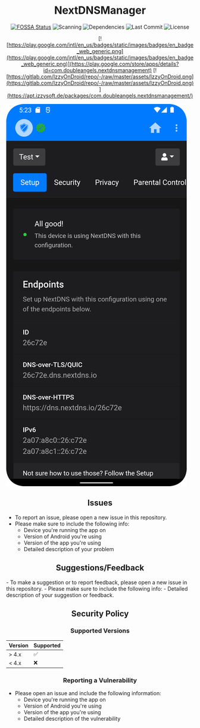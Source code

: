 

<div align="center">
      
# NextDNSManager

[![FOSSA Status](https://app.fossa.com/api/projects/git%2Bgithub.com%2Fmtverlee%2FNextDNSManager.svg?type=small)](https://app.fossa.com/projects/git%2Bgithub.com%2Fmtverlee%2FNextDNSManager?ref=badge_small) ![Scanning](https://img.shields.io/github/actions/workflow/status/mtverlee/NextDNSManager/.github/workflows/android.yml) ![Dependencies](https://img.shields.io/librariesio/github/mtverlee/NextDNSManager) ![Last Commit](https://img.shields.io/github/last-commit/mtverlee/NextDNSManager) ![License](https://img.shields.io/github/license/mtverlee/NextDNSManager) 
      
[![https://play.google.com/intl/en_us/badges/static/images/badges/en_badge_web_generic.png](https://play.google.com/intl/en_us/badges/static/images/badges/en_badge_web_generic.png)](https://play.google.com/store/apps/details?id=com.doubleangels.nextdnsmanagement)
[![https://gitlab.com/IzzyOnDroid/repo/-/raw/master/assets/IzzyOnDroid.png](https://gitlab.com/IzzyOnDroid/repo/-/raw/master/assets/IzzyOnDroid.png)](https://apt.izzysoft.de/packages/com.doubleangels.nextdnsmanagement/)
      
</div>
      
![Screenshot](screenshot.png)

<div align="center">

## Issues
      
</div>

- To report an issue, please open a new issue in this repository.
- Please make sure to include the following info:
  - Device you're running the app on
  - Version of Android you're using
  - Version of the app you're using
  - Detailed description of your problem

<div align="center">

## Suggestions/Feedback
      
</div>
- To make a suggestion or to report feedback, please open a new issue in this repository.
- Please make sure to include the following info:
  - Detailed description of your suggestion or feedback.

<div align="center">
      
## Security Policy
### Supported Versions
      
</div>

| Version | Supported          |
|---------|--------------------|
| > 4.x   | :white_check_mark: |
| < 4.x   | :x:                |
       
<div align="center">

### Reporting a Vulnerability

</div>

- Please open an issue and include the following information:
  - Device you're running the app on
  - Version of Android you're using
  - Version of the app you're using
  - Detailed description of the vulnerability
